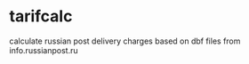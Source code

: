 tarifcalc
=========

calculate russian post delivery charges based on dbf files from info.russianpost.ru
